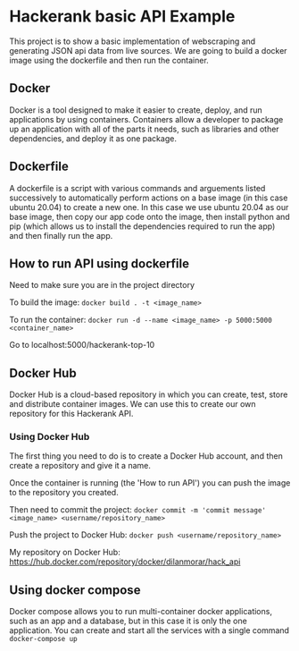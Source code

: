 # Hackerank basic API Example

This project is to show a basic implementation of webscraping and generating JSON api data from live sources. We are going to build a docker image using the dockerfile and then run the container.

## Docker

Docker is a tool designed to make it easier to create, deploy, and run applications by using containers. Containers allow a developer to package up an application with all of the parts it needs, such as libraries and other dependencies, and deploy it as one package.

## Dockerfile

A dockerfile is a script with various commands and arguements listed successively to automatically perform actions on a base image (in this case ubuntu 20.04) to create a new one. In this case we use ubuntu 20.04 as our base image, then copy our app code onto the image, then install python and pip (which allows us to install the dependencies required to run the app) and then finally run the app.

## How to run API using dockerfile

Need to make sure you are in the project directory

To build the image:
`docker build . -t <image_name>`

To run the container:
`docker run -d --name <image_name> -p 5000:5000 <container_name>`

Go to localhost:5000/hackerank-top-10

## Docker Hub

Docker Hub is a cloud-based repository in which you can create, test, store and distribute container images. We can use this to create our own repository for this Hackerank API.

### Using Docker Hub

The first thing you need to do is to create a Docker Hub account, and then create a repository and give it a name.

Once the container is running (the 'How to run API') you can push the image to the repository you created.

Then need to commit the project:
`docker commit -m 'commit message' <image_name> <username/repository_name>`

Push the project to Docker Hub:
`docker push <username/repository_name>`

My repository on Docker Hub: https://hub.docker.com/repository/docker/dilanmorar/hack_api

## Using docker compose

Docker compose allows you to run multi-container docker applications, such as an app and a database, but in this case it is only the one application. You can create and start all the services with a single command `docker-compose up`
